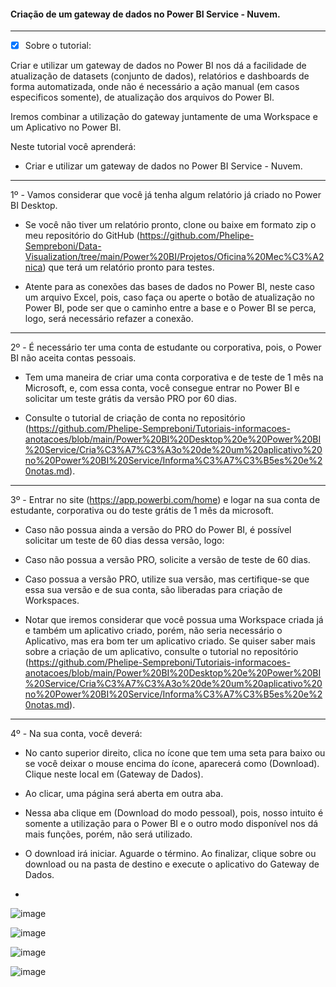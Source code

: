 #### Criação de um gateway de dados no Power BI Service - Nuvem.

---

- [x] Sobre o tutorial:

Criar e utilizar um gateway de dados no Power BI nos dá a facilidade de atualização de datasets (conjunto de dados), relatórios e dashboards de forma automatizada, onde não é necessário a ação manual (em casos especificos somente), de atualização dos arquivos do Power BI.

Iremos combinar a utilização do gateway juntamente de uma Workspace e um Aplicativo no Power BI.

Neste tutorial você aprenderá:

* Criar e utilizar um gateway de dados no Power BI Service - Nuvem.

---

1º - Vamos considerar que você já tenha algum relatório já criado no Power BI Desktop. 

* Se você não tiver um relatório pronto, clone ou baixe em formato zip o meu repositório do GitHub (https://github.com/Phelipe-Sempreboni/Data-Visualization/tree/main/Power%20BI/Projetos/Oficina%20Mec%C3%A2nica) que terá um relatório pronto para testes. 

* Atente para as conexões das bases de dados no Power BI, neste caso um arquivo Excel, pois, caso faça ou aperte o botão de atualização no Power BI, pode ser que o caminho entre a base e o Power BI se perca, logo, será necessário refazer a conexão.

---

2º - É necessário ter uma conta de estudante ou corporativa, pois, o Power BI não aceita contas pessoais.

* Tem uma maneira de criar uma conta corporativa e de teste de 1 mês na Microsoft, e, com essa conta, você consegue entrar no Power BI e solicitar um teste grátis da versão PRO por 60 dias.

* Consulte o tutorial de criação de conta no repositório (https://github.com/Phelipe-Sempreboni/Tutoriais-informacoes-anotacoes/blob/main/Power%20BI%20Desktop%20e%20Power%20BI%20Service/Cria%C3%A7%C3%A3o%20de%20um%20aplicativo%20no%20Power%20BI%20Service/Informa%C3%A7%C3%B5es%20e%20notas.md).

---

3º - Entrar no site (https://app.powerbi.com/home) e logar na sua conta de estudante, corporativa ou do teste grátis de 1 mês da microsoft.

* Caso não possua ainda a versão do PRO do Power BI, é possível solicitar um teste de 60 dias dessa versão, logo:

* Caso não possua a versão PRO, solicite a versão de teste de 60 dias.

* Caso possua a versão PRO, utilize sua versão, mas certifique-se que essa sua versão e de sua conta, são liberadas para criação de Workspaces.

* Notar que iremos considerar que você possua uma Workspace criada já e também um aplicativo criado, porém, não seria necessário o Aplicativo, mas era bom ter um aplicativo criado. Se quiser saber mais sobre a criação de um aplicativo, consulte o tutorial no repositório (https://github.com/Phelipe-Sempreboni/Tutoriais-informacoes-anotacoes/blob/main/Power%20BI%20Desktop%20e%20Power%20BI%20Service/Cria%C3%A7%C3%A3o%20de%20um%20aplicativo%20no%20Power%20BI%20Service/Informa%C3%A7%C3%B5es%20e%20notas.md).

---

4º - Na sua conta, você deverá:

* No canto superior direito, clica no ícone que tem uma seta para baixo ou se você deixar o mouse encima do ícone, aparecerá como (Download). Clique neste local em (Gateway de Dados).

* Ao clicar, uma página será aberta em outra aba.

* Nessa aba clique em (Download do modo pessoal), pois, nosso intuito é somente a utilização para o Power BI e o outro modo disponível nos dá mais funções, porém, não será utilizado.

* O download irá iniciar. Aguarde o término. Ao finalizar, clique sobre ou download ou na pasta de destino e execute o aplicativo do Gateway de Dados.

* 

![image](https://user-images.githubusercontent.com/57469401/132396825-df4b33b1-0530-4760-9ffa-d93e87f70367.png)

![image](https://user-images.githubusercontent.com/57469401/132397141-0e6af49a-c445-48f7-8941-95221d3f21c2.png)

![image](https://user-images.githubusercontent.com/57469401/132397173-db81b3aa-6b58-4c9e-9e91-ab376eba9eda.png)

![image](https://user-images.githubusercontent.com/57469401/132397312-3ba89ba2-1388-4da7-838f-b6e08776b23c.png)


